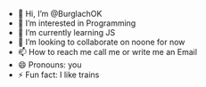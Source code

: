 - 👋 Hi, I’m @BurglachOK
- 👀 I’m interested in Programming
- 🌱 I’m currently learning JS
- 💞️ I’m looking to collaborate on noone for now
- 📫 How to reach me call me or write me an Email
- 😄 Pronouns: you
- ⚡ Fun fact: I like trains

<!---
BurglachOK/BurglachOK is a ✨ special ✨ repository because its `README.md` (this file) appears on your GitHub profile.
You can click the Preview link to take a look at your changes.
--->
